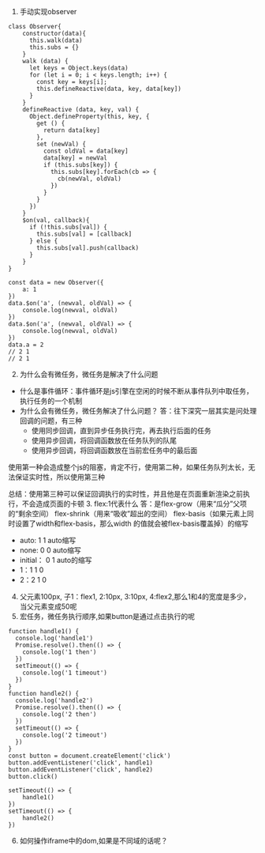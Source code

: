 1. 手动实现observer
```
class Observer{
    constructor(data){
      this.walk(data)
      this.subs = {}
    }
    walk (data) {
      let keys = Object.keys(data)
      for (let i = 0; i < keys.length; i++) {
        const key = keys[i];
        this.defineReactive(data, key, data[key])
      }
    }
    defineReactive (data, key, val) {
      Object.defineProperty(this, key, {
        get () {
          return data[key]
        },
        set (newVal) {
          const oldVal = data[key]
          data[key] = newVal
          if (this.subs[key]) {
            this.subs[key].forEach(cb => {
              cb(newVal, oldVal)
            })
          }
        }
      })
    }
    $on(val, callback){
      if (!this.subs[val]) {
        this.subs[val] = [callback]
      } else {
        this.subs[val].push(callback)
      }
    }
}

const data = new Observer({
    a: 1
})
data.$on('a', (newval, oldVal) => {
    console.log(newval, oldVal)
})
data.$on('a', (newval, oldVal) => {
    console.log(newval, oldVal)
})
data.a = 2
// 2 1
// 2 1
```
2. 为什么会有微任务，微任务是解决了什么问题
+ 什么是事件循环：事件循环是js引擎在空闲的时候不断从事件队列中取任务，执行任务的一个机制
+ 为什么会有微任务，微任务解决了什么问题？
答：往下深究一层其实是问处理回调的问题，有三种
    - 使用同步回调，直到异步任务执行完，再去执行后面的任务
    - 使用异步回调，将回调函数放在任务队列的队尾
    - 使用异步回调，将回调函数放在当前宏任务中的最后面

使用第一种会造成整个js的阻塞，肯定不行，使用第二种，如果任务队列太长，无法保证实时性，所以使用第三种

总结：使用第三种可以保证回调执行的实时性，并且他是在页面重新渲染之前执行，不会造成页面的卡顿
3. flex:1代表什么
答：是flex-grow（用来“瓜分”父项的“剩余空间） flex-shrink（用来“吸收”超出的空间） flex-basis（如果元素上同时设置了width和flex-basis，那么width 的值就会被flex-basis覆盖掉）的缩写
   + auto: 1 1 auto缩写
   + none: 0 0 auto缩写
   + initial： 0 1 auto的缩写
   + 1：1 1 0
   + 2：2 1 0
4. 父元素100px, 子1：flex1, 2:10px, 3:10px, 4:flex2,那么1和4的宽度是多少，当父元素变成50呢
5. 宏任务，微任务执行顺序,如果button是通过点击执行的呢
```
function handle1() {
  console.log('handle1')
  Promise.resolve().then(() => {
    console.log('1 then')
  })
  setTimeout(() => {
    console.log('1 timeout')
  })
}
function handle2() {
  console.log('handle2')
  Promise.resolve().then(() => {
    console.log('2 then')
  })
  setTimeout(() => {
    console.log('2 timeout')
  })
}
const button = document.createElement('click')
button.addEventListener('click', handle1)
button.addEventListener('click', handle2)
button.click()
```
```
setTimeout(() => {
    handle1()
})
setTimeout(() => {
    handle2()
})
```
6. 如何操作iframe中的dom,如果是不同域的话呢？
